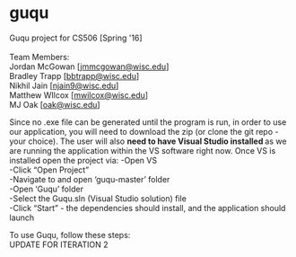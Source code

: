 # guqu
Guqu project for CS506 [Spring '16] <br/>  
Team Members: <br/>
Jordan McGowan [jmmcgowan@wisc.edu] <br/>
Bradley Trapp [bbtrapp@wisc.edu] <br/>
Nikhil Jain [njain9@wisc.edu] <br/>
Matthew WIlcox [mwilcox@wisc.edu] <br/>
MJ Oak [oak@wisc.edu] <br/>

Since no .exe file can be generated until the program is run, in order to use our application, you will need to download the zip (or clone the git repo - your choice). The user will also <strong>need to have Visual Studio installed </strong> as we are running the application within the VS software right now. Once VS is installed open the project via:
-Open VS <br/>
-Click “Open Project”<br/>
-Navigate to and open ‘guqu-master’ folder<br/>
-Open ‘Guqu’ folder<br/>
-Select the Guqu.sln (Visual Studio solution) file<br/>
-Click  “Start” - the dependencies should install, and the application should launch <br/>


To use Guqu, follow these steps:<br/>
UPDATE FOR ITERATION 2

